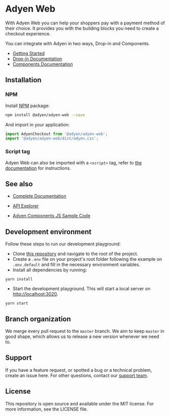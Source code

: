 # Adyen Web

With Adyen Web you can help your shoppers pay with a payment method of their choice. It provides you with the building blocks you need to create a checkout experience.

You can integrate with Adyen in two ways, Drop-in and Components.

* [Getting Started](https://docs.adyen.com/checkout/)
* [Drop-in Documentation](https://docs.adyen.com/checkout/drop-in-web/)
* [Components Documentation](https://docs.adyen.com/checkout/components-web/)

## Installation

### NPM

Install [NPM](https://www.npmjs.com/package/@adyen/adyen-web) package:

```sh
npm install @adyen/adyen-web --save
```

And import in your application:

```js
import AdyenCheckout from '@adyen/adyen-web';
import '@adyen/adyen-web/dist/adyen.css';
```

### Script tag

Adyen Web can also be imported with a `<script>` tag, refer to [the documentation](https://docs.adyen.com/checkout/components-web#step-2-add-components) for instructions.

## See also

-   [Complete Documentation](https://docs.adyen.com/checkout/)

-   [API Explorer](https://docs.adyen.com/api-explorer/)

-   [Adyen Components JS Sample Code](https://github.com/Adyen/adyen-components-js-sample-code)


## Development environment

Follow these steps to run our development playground:

* Clone [this repository](https://github.com/Adyen/adyen-web) and navigate to the root of the project.
* Create a `.env` file on your project's root folder following the example on `.env.default` and fill in the necessary environment variables.
* Install all dependencies by running:
```
yarn install
```

* Start the development playground. This will start a local server on [http://localhost:3020](http://localhost:3020).
```
yarn start
```

## Branch organization

We merge every pull request to the `master` branch. We aim to keep `master` in good shape, which allows us to release a new version whenever we need to.

## Support

If you have a feature request, or spotted a bug or a technical problem, create an issue here. For other questions, contact our [support team](https://support.adyen.com/hc/en-us/requests/new?ticket_form_id=360000705420).

## License

This repository is open source and available under the MIT license. For more information, see the LICENSE file.

[apiexplorer.paymentmethods]: https://docs.adyen.com/api-explorer/#/PaymentSetupAndVerificationService/v49/paymentMethods
[apiexplorer.payments]: https://docs.adyen.com/api-explorer/#/PaymentSetupAndVerificationService/v49/payments
[apiexplorer.paymentsdetails]: https://docs.adyen.com/api-explorer/#/PaymentSetupAndVerificationService/v49/paymentsDetails
